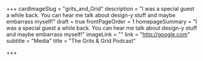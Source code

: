 +++
cardImageSlug = "grits_and_Grid"
description = "I was a special guest a while back. You can hear me talk about design-y stuff and maybe embarrass myself!"
draft = true
frontPageOrder = 1
homepageSummary = "I was a special guest a while back. You can hear me talk about design-y stuff and maybe embarrass myself!"
imageLink = ""
link = "http://google.com"
subtitle = "Media"
title = "The Grits &amp; Grid Podcast"

+++
